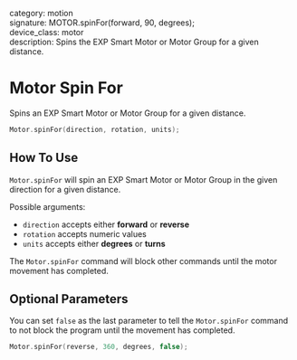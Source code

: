 category: motion  
signature: MOTOR.spinFor(forward, 90, degrees);  
device_class: motor  
description: Spins the EXP Smart Motor or Motor Group for a given distance.  

# Motor Spin For

Spins an EXP Smart Motor or Motor Group for a given distance.

```cpp
Motor.spinFor(direction, rotation, units);
```

## How To Use

`Motor.spinFor` will spin an EXP Smart Motor or Motor Group in the given direction for a given distance.

Possible arguments:

- `direction` accepts either **forward** or **reverse**
- `rotation` accepts numeric values
- `units` accepts either **degrees** or **turns**

The `Motor.spinFor` command will block other commands until the motor movement has completed.

## Optional Parameters

You can set `false` as the last parameter to tell the `Motor.spinFor` command to not block the program until the movement has completed.

```cpp
Motor.spinFor(reverse, 360, degrees, false);
```

<advanced>
</advanced>
